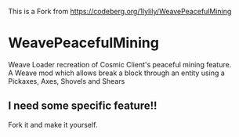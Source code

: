 This is a Fork from https://codeberg.org/1lylily/WeavePeacefulMining
# WeavePeacefulMining
Weave Loader recreation of Cosmic Client's peaceful mining feature. <br>
A Weave mod which allows break a block through an entity using a Pickaxes, Axes, Shovels and Shears

## I need some specific feature!!
Fork it and make it yourself.
